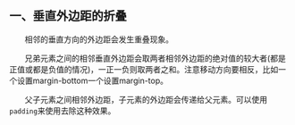 ## 一、垂直外边距的折叠
&nbsp;&nbsp;&nbsp;&nbsp;&nbsp;&nbsp;&nbsp;相邻的垂直方向的外边距会发生重叠现象。

&nbsp;&nbsp;&nbsp;&nbsp;&nbsp;&nbsp;&nbsp;兄弟元素之间的相邻垂直外边距会取两者相邻外边距的绝对值的较大者(都是正值或都是负值的情况)，一正一负则取两者之和。注意移动方向要相反，比如一个设置margin-bottom一个设置margin-top。

&nbsp;&nbsp;&nbsp;&nbsp;&nbsp;&nbsp;&nbsp;父子元素之间相邻外边距，子元素的外边距会传递给父元素。可以使用`padding`来使用去除这种效果。